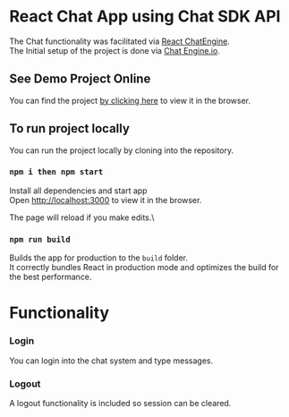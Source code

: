 # React Chat App using Chat SDK API

The Chat functionality was facilitated via [React ChatEngine](https://www.npmjs.com/package/react-chat-engine). \
The Initial setup of the project is done via [Chat Engine.io](https://chatengine.io/).

## See Demo Project Online

You can find the project [by clicking here](http://localhost:3000) to view it in the browser.

## To run project locally

You can run the project locally by cloning into the repository.

### `npm i then npm start`

Install all dependencies and start app\
Open [http://localhost:3000](http://localhost:3000) to view it in the browser.

The page will reload if you make edits.\

### `npm run build`

Builds the app for production to the `build` folder.\
It correctly bundles React in production mode and optimizes the build for the best performance.


# Functionality

### Login

You can login into the chat system and type messages.

### Logout

A logout functionality is included so session can be cleared.

